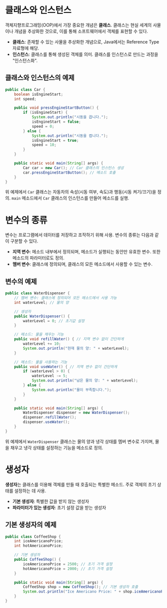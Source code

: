 # 클래스와 인스턴스

객체지향프로그래밍(OOP)에서 가장 중요한 개념은 **클래스**. 클래스는 현실 세계의 사물이나 개념을 추상화한 것으로, 이를 통해 소프트웨어에서 객체를 표현할 수 있다.

- **클래스**: 존재할 수 있는 사물을 추상화한 개념으로, Java에서는 Reference Type 자료형에 해당.
- **인스턴스**: 클래스를 통해 생성된 객체를 의미. 클래스를 인스턴스로 만드는 과정을 "인스턴스화".

## 클래스와 인스턴스의 예제

```java
public class Car {
    boolean isEngineStart;
    int speed;

    public void pressEngineStartButton() {
        if (isEngineStart) {
            System.out.println("시동을 끕니다.");
            isEngineStart = false;
            speed = 0;
        } else {
            System.out.println("시동을 켭니다.");
            isEngineStart = true;
            speed = 10;
        }
    }

    public static void main(String[] args) {
        Car car = new Car(); // Car 클래스의 인스턴스 생성
        car.pressEngineStartButton(); // 메소드 호출
    }
}
```

위 예제에서 `Car` 클래스는 자동차의 속성(시동 여부, 속도)과 행동(시동 켜기/끄기)을 정의. `main` 메소드에서 `Car` 클래스의 인스턴스를 만들어 메소드를 실행.

# 변수의 종류
변수는 프로그램에서 데이터를 저장하고 조작하기 위해 사용. 변수의 종류는 다음과 같이 구분할 수 있다.

- **지역 변수**: 메소드 내부에서 정의되며, 메소드가 실행되는 동안만 유효한 변수. 또한 메소드의 파라미터로도 정의.
- **멤버 변수**: 클래스에 정의되며, 클래스의 모든 메소드에서 사용할 수 있는 변수.

## 변수의 예제
```java
public class WaterDispenser {
    // 멤버 변수: 클래스에 정의되어 모든 메소드에서 사용 가능
    int waterLevel; // 물의 양

    // 생성자
    public WaterDispenser() {
        waterLevel = 0; // 초기값 설정
    }

    // 메소드: 물을 채우는 기능
    public void refillWater() { // 지역 변수 없이 간단하게
        waterLevel += 10;
        System.out.println("현재 물의 양: " + waterLevel);
    }

    // 메소드: 물을 사용하는 기능
    public void useWater() { // 지역 변수 없이 간단하게
        if (waterLevel > 0) {
            waterLevel -= 5;
            System.out.println("남은 물의 양: " + waterLevel);
        } else {
            System.out.println("물이 부족합니다.");
        }
    }

    public static void main(String[] args) {
        WaterDispenser dispenser = new WaterDispenser();
        dispenser.refillWater();
        dispenser.useWater();
    }
}
```
위 예제에서 `WaterDispenser` 클래스는 물의 양과 냉각 상태를 멤버 변수로 가지며, 물을 채우고 냉각 상태를 설정하는 기능을 메소드로 정의.

# 생성자
**생성자**는 클래스를 이용해 객체를 만들 때 호출되는 특별한 메소드. 주로 객체의 초기 상태를 설정하는 데 사용.

- **기본 생성자**: 특별한 값을 받지 않는 생성자
- **파라미터가 있는 생성자**: 초기 설정 값을 받는 생성자

## 기본 생성자의 예제
```java
public class CoffeeShop {
    int iceAmericanoPrice;
    int hotAmericanoPrice;

    // 기본 생성자
    public CoffeeShop() {
        iceAmericanoPrice = 2500; // 초기 가격 설정
        hotAmericanoPrice = 2000; // 초기 가격 설정
    }

    public static void main(String[] args) {
        CoffeeShop shop = new CoffeeShop(); // 기본 생성자 호출
        System.out.println("Ice Americano Price: " + shop.iceAmericanoPrice); // 2500 출력
    }
}
```
